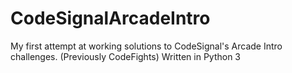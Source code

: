 # CodeSignalArcadeIntro 
My first attempt at working solutions to CodeSignal's Arcade Intro challenges. (Previously CodeFights)
Written in Python 3
